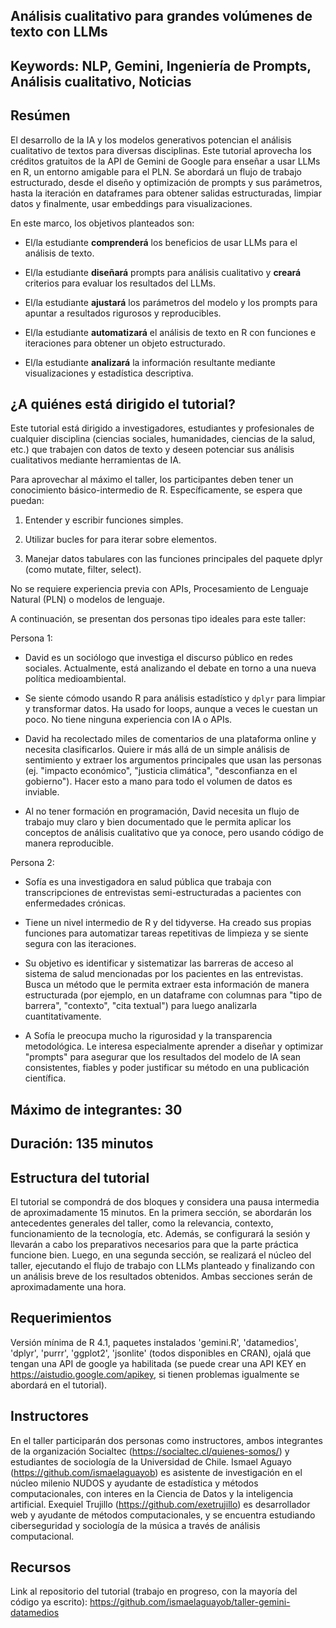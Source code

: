 ## Análisis cualitativo para grandes volúmenes de texto con LLMs

## Keywords: NLP, Gemini, Ingeniería de Prompts, Análisis cualitativo, Noticias

## Resúmen

El desarrollo de la IA y los modelos generativos potencian el análisis cualitativo de textos para diversas disciplinas. Este tutorial aprovecha los créditos gratuitos de la API de Gemini de Google para enseñar a usar LLMs en R, un entorno amigable para el PLN. Se abordará un flujo de trabajo estructurado, desde el diseño y optimización de prompts y sus parámetros, hasta la iteración en dataframes para obtener salidas estructuradas, limpiar datos y finalmente, usar embeddings para visualizaciones.

En este marco, los objetivos planteados son:

-   El/la estudiante **comprenderá** los beneficios de usar LLMs para el análisis de texto.

-   El/la estudiante **diseñará** prompts para análisis cualitativo y **creará** criterios para evaluar los resultados del LLMs.

-   El/la estudiante **ajustará** los parámetros del modelo y los prompts para apuntar a resultados rigurosos y reproducibles.

-   El/la estudiante **automatizará** el análisis de texto en R con funciones e iteraciones para obtener un objeto estructurado.

-   El/la estudiante **analizará** la información resultante mediante visualizaciones y estadística descriptiva.

## ¿A quiénes está dirigido el tutorial?

Este tutorial está dirigido a investigadores, estudiantes y profesionales de cualquier disciplina (ciencias sociales, humanidades, ciencias de la salud, etc.) que trabajen con datos de texto y deseen potenciar sus análisis cualitativos mediante herramientas de IA.

Para aprovechar al máximo el taller, los participantes deben tener un conocimiento básico-intermedio de R. Específicamente, se espera que puedan:

1.  Entender y escribir funciones simples.

2.  Utilizar bucles for para iterar sobre elementos.

3.  Manejar datos tabulares con las funciones principales del paquete dplyr (como mutate, filter, select).

No se requiere experiencia previa con APIs, Procesamiento de Lenguaje Natural (PLN) o modelos de lenguaje.

A continuación, se presentan dos personas tipo ideales para este taller:

Persona 1:

- David es un sociólogo que investiga el discurso público en redes sociales. Actualmente, está analizando el debate en torno a una nueva política medioambiental.

- Se siente cómodo usando R para análisis estadístico y `dplyr` para limpiar y transformar datos. Ha usado for loops, aunque a veces le cuestan un poco. No tiene ninguna experiencia con IA o APIs.

- David ha recolectado miles de comentarios de una plataforma online y necesita clasificarlos. Quiere ir más allá de un simple análisis de sentimiento y extraer los argumentos principales que usan las personas (ej. "impacto económico", "justicia climática", "desconfianza en el gobierno"). Hacer esto a mano para todo el volumen de datos es inviable.

- Al no tener formación en programación, David necesita un flujo de trabajo muy claro y bien documentado que le permita aplicar los conceptos de análisis cualitativo que ya conoce, pero usando código de manera reproducible.

Persona 2:

- Sofía es una investigadora en salud pública que trabaja con transcripciones de entrevistas semi-estructuradas a pacientes con enfermedades crónicas.

- Tiene un nivel intermedio de R y del tidyverse. Ha creado sus propias funciones para automatizar tareas repetitivas de limpieza y se siente segura con las iteraciones.

- Su objetivo es identificar y sistematizar las barreras de acceso al sistema de salud mencionadas por los pacientes en las entrevistas. Busca un método que le permita extraer esta información de manera estructurada (por ejemplo, en un dataframe con columnas para "tipo de barrera", "contexto", "cita textual") para luego analizarla cuantitativamente.

- A Sofía le preocupa mucho la rigurosidad y la transparencia metodológica. Le interesa especialmente aprender a diseñar y optimizar "prompts" para asegurar que los resultados del modelo de IA sean consistentes, fiables y poder justificar su método en una publicación científica.

## Máximo de integrantes: 30

## Duración: 135 minutos

## Estructura del tutorial

El tutorial se compondrá de dos bloques y considera una pausa intermedia de aproximadamente 15 minutos. En la primera sección, se abordarán los antecedentes generales del taller, como la relevancia, contexto, funcionamiento de la tecnología, etc. Además, se configurará la sesión y llevarán a cabo los preparativos necesarios para que la parte práctica funcione bien. Luego, en una segunda sección, se realizará el núcleo del taller, ejecutando el flujo de trabajo con LLMs planteado y finalizando con un análisis breve de los resultados obtenidos. Ambas secciones serán de aproximadamente una hora.

## Requerimientos

Versión mínima de R 4.1, paquetes instalados 'gemini.R', 'datamedios', 'dplyr', 'purrr', 'ggplot2', 'jsonlite' (todos disponibles en CRAN), ojalá que tengan una API de google ya habilitada (se puede crear una API KEY en https://aistudio.google.com/apikey, si tienen problemas igualmente se abordará en el tutorial).

## Instructores

En el taller participarán dos personas como instructores, ambos integrantes de la organización Socialtec (https://socialtec.cl/quienes-somos/) y estudiantes de sociología de la Universidad de Chile. Ismael Aguayo (https://github.com/ismaelaguayob) es asistente de investigación en el núcleo milenio NUDOS y ayudante de estadística y métodos computacionales, con interes en la Ciencia de Datos y la inteligencia artificial. Exequiel Trujillo (https://github.com/exetrujillo) es desarrollador web y ayudante de métodos computacionales, y se encuentra estudiando ciberseguridad y sociología de la música a través de análisis computacional.

## Recursos

Link al repositorio del tutorial (trabajo en progreso, con la mayoría del código ya escrito): https://github.com/ismaelaguayob/taller-gemini-datamedios